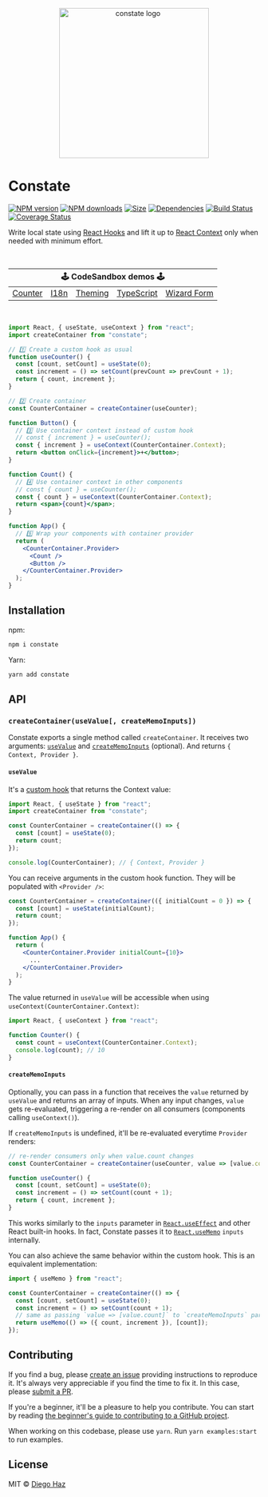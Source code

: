 <p align="center">
  <img src="https://raw.githubusercontent.com/diegohaz/constate/master/logo/logo.png" alt="constate logo" width="300" />
</p>

# Constate

<a href="https://npmjs.org/package/constate"><img alt="NPM version" src="https://img.shields.io/npm/v/constate.svg?style=flat-square"></a>
<a href="https://npmjs.org/package/constate"><img alt="NPM downloads" src="https://img.shields.io/npm/dm/constate.svg?style=flat-square"></a>
<a href="https://unpkg.com/constate"><img alt="Size" src="https://img.badgesize.io/https://unpkg.com/constate?style=flat-square"></a>
<a href="https://david-dm.org/diegohaz/constate"><img alt="Dependencies" src="https://img.shields.io/david/diegohaz/constate.svg?style=flat-square"></a>
<a href="https://travis-ci.org/diegohaz/constate"><img alt="Build Status" src="https://img.shields.io/travis/diegohaz/constate/master.svg?style=flat-square"></a>
<a href="https://codecov.io/gh/diegohaz/constate/branch/master"><img alt="Coverage Status" src="https://img.shields.io/codecov/c/github/diegohaz/constate/master.svg?style=flat-square"></a>

Write local state using [React Hooks](https://reactjs.org/docs/hooks-intro.html) and lift it up to [React Context](https://reactjs.org/docs/context.html) only when needed with minimum effort.

<br>

<table>
  <thead>
    <tr>
      <th colspan="5"><center>🕹 CodeSandbox demos 🕹</center></th>
    </tr>
  </thead>
  <tbody>
    <tr>
      <td><a href="https://codesandbox.io/s/github/diegohaz/constate/tree/master/examples/counter?module=/App.js">Counter</a></td>
      <td><a href="https://codesandbox.io/s/github/diegohaz/constate/tree/master/examples/i18n?module=/App.js">I18n</a></td>
      <td><a href="https://codesandbox.io/s/github/diegohaz/constate/tree/master/examples/theming?module=/App.js">Theming</a></td>
      <td><a href="https://codesandbox.io/s/github/diegohaz/constate/tree/master/examples/typescript?module=/App.tsx">TypeScript</a></td>
      <td><a href="https://codesandbox.io/s/github/diegohaz/constate/tree/master/examples/wizard-form?module=/App.js">Wizard Form</a></td>
    </tr>
  </tbody>
</table>

<br>

```jsx
import React, { useState, useContext } from "react";
import createContainer from "constate";

// 1️⃣ Create a custom hook as usual
function useCounter() {
  const [count, setCount] = useState(0);
  const increment = () => setCount(prevCount => prevCount + 1);
  return { count, increment };
}

// 2️⃣ Create container
const CounterContainer = createContainer(useCounter);

function Button() {
  // 3️⃣ Use container context instead of custom hook
  // const { increment } = useCounter();
  const { increment } = useContext(CounterContainer.Context);
  return <button onClick={increment}>+</button>;
}

function Count() {
  // 4️⃣ Use container context in other components
  // const { count } = useCounter();
  const { count } = useContext(CounterContainer.Context);
  return <span>{count}</span>;
}

function App() {
  // 5️⃣ Wrap your components with container provider
  return (
    <CounterContainer.Provider>
      <Count />
      <Button />
    </CounterContainer.Provider>
  );
}
```

## Installation

npm:

```sh
npm i constate
```

Yarn:

```sh
yarn add constate
```

## API

### `createContainer(useValue[, createMemoInputs])`

Constate exports a single method called `createContainer`. It receives two arguments: [`useValue`](#usevalue) and [`createMemoInputs`](#creatememoinputs) (optional). And returns `{ Context, Provider }`.

#### `useValue`

It's a [custom hook](https://reactjs.org/docs/hooks-custom.html) that returns the Context value:

```js
import React, { useState } from "react";
import createContainer from "constate";

const CounterContainer = createContainer(() => {
  const [count] = useState(0);
  return count;
});

console.log(CounterContainer); // { Context, Provider }
```

You can receive arguments in the custom hook function. They will be populated with `<Provider />`:

```jsx
const CounterContainer = createContainer(({ initialCount = 0 }) => {
  const [count] = useState(initialCount);
  return count;
});

function App() {
  return (
    <CounterContainer.Provider initialCount={10}>
      ...
    </CounterContainer.Provider>
  );
}
```

The value returned in `useValue` will be accessible when using `useContext(CounterContainer.Context)`:

```jsx
import React, { useContext } from "react";

function Counter() {
  const count = useContext(CounterContainer.Context);
  console.log(count); // 10
}
```

#### `createMemoInputs`

Optionally, you can pass in a function that receives the `value` returned by `useValue` and returns an array of inputs. When any input changes, `value` gets re-evaluated, triggering a re-render on all consumers (components calling `useContext()`).

If `createMemoInputs` is undefined, it'll be re-evaluated everytime `Provider` renders:

```js
// re-render consumers only when value.count changes
const CounterContainer = createContainer(useCounter, value => [value.count]);

function useCounter() {
  const [count, setCount] = useState(0);
  const increment = () => setCount(count + 1);
  return { count, increment };
}
```

This works similarly to the `inputs` parameter in [`React.useEffect`](https://reactjs.org/docs/hooks-reference.html#useeffect) and other React built-in hooks. In fact, Constate passes it to [`React.useMemo`](https://reactjs.org/docs/hooks-reference.html#usememo) `inputs` internally.

You can also achieve the same behavior within the custom hook. This is an equivalent implementation:

```js
import { useMemo } from "react";

const CounterContainer = createContainer(() => {
  const [count, setCount] = useState(0);
  const increment = () => setCount(count + 1);
  // same as passing `value => [value.count]` to `createMemoInputs` parameter
  return useMemo(() => ({ count, increment }), [count]);
});
```

## Contributing

If you find a bug, please [create an issue](https://github.com/diegohaz/constate/issues/new) providing instructions to reproduce it. It's always very appreciable if you find the time to fix it. In this case, please [submit a PR](https://github.com/diegohaz/constate/pulls).

If you're a beginner, it'll be a pleasure to help you contribute. You can start by reading [the beginner's guide to contributing to a GitHub project](https://akrabat.com/the-beginners-guide-to-contributing-to-a-github-project/).

When working on this codebase, please use `yarn`. Run `yarn examples:start` to run examples.

## License

MIT © [Diego Haz](https://github.com/diegohaz)
